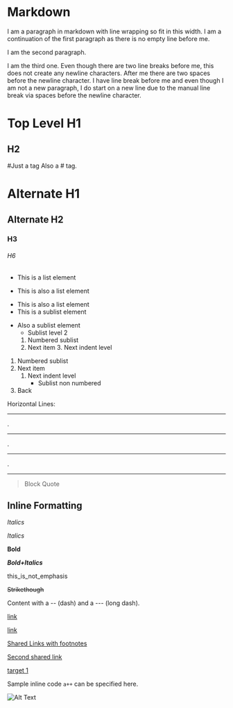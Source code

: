Markdown
===========

I am a paragraph in markdown with line
wrapping so fit in this width.
I am a continuation of the first paragraph
as there is no empty line before me.

I am the second paragraph.


I am the third one. Even though there are
two line breaks before me, this does not
create any newline characters. After me there
are two spaces before the newline character.
I have line break before me and even though
I am not a new paragraph, I do start on a
new line due to the manual line break via
spaces before the newline character.

Top Level H1
=============
H2
---

#Just a tag
Also a # tag.
# Alternate H1
## Alternate H2
### H3
###### H6

* This is a list element
+ This is also a list element
- This is also a list element
 - This is a sublist element
 + Also a sublist element
     + Sublist level 2
     1. Numbered sublist
     2. Next item
        3. Next indent level

1. Numbered sublist
2. Next item
     1. Next indent level
        * Sublist non numbered
3. Back

Horizontal Lines:

------------------------------------
.
***********************************
.
***
.

---

> Block Quote

## Inline Formatting

*Italics*

_Italics_

__Bold__

___Bold+Italics___

this_is_not_emphasis

~~Strikethough~~

Content with a -- (dash) and a --- (long dash).

[link](http://link/path/to/target)

[link](http://link/path/to/target "TITLE ON LINK")

[Shared Links with footnotes][target 1]

[Second shared link][target 1]

[target 1]

[target 1]: http://footnote.com

Sample inline code `a++` can be specified here.

![Alt Text](/image/logo.png "Optional Tooltip")
